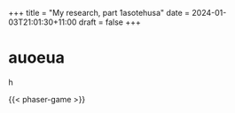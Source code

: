 +++
title = "My research, part 1asotehusa"
date = 2024-01-03T21:01:30+11:00
draft = false
+++

# auoeua

h


{{< phaser-game >}}

